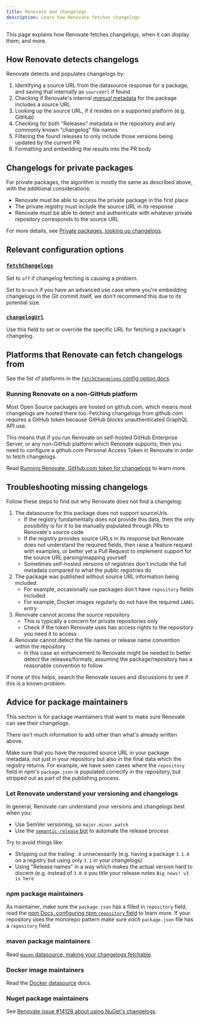 ```yaml
---
title: Renovate and changelogs
description: Learn how Renovate fetches changelogs
---
```


This page explains how Renovate fetches changelogs, when it can display them, and more.

## How Renovate detects changelogs

Renovate detects and populates changelogs by:

1. Identifying a source URL from the datasource response for a package, and saving that internally as `sourceUrl` if found
1. Checking if Renovate's internal [_manual_ metadata](https://github.com/renovatebot/renovate/blob/main/lib/modules/datasource/metadata-manual.ts) for the package includes a source URL
1. Looking up the source URL, if it resides on a supported platform (e.g. GitHub)
1. Checking for both "Releases" metadata in the repository and any commonly known "changelog" file names
1. Filtering the found releases to only include those versions being updated by the current PR
1. Formatting and embedding the results into the PR body

## Changelogs for private packages

For private packages, the algorithm is mostly the same as described above, with the additional considerations:

- Renovate must be able to access the private package in the first place
- The private registry must include the source URL in its response
- Renovate must be able to detect and authenticate with whatever private repository corresponds to the source URL

For more details, see [Private packages, looking up changelogs](../getting-started/private-packages.md#looking-up-changelogs).

## Relevant configuration options

### [`fetchChangelogs`](../configuration-options.md#fetchchangelogs)

Set to `off` if changelog fetching is causing a problem.

Set to `branch` if you have an advanced use case where you're embedding changelogs in the Git commit itself, we don't recommend this due to its potential size.

### [`changelogUrl`](../configuration-options.md#changelogurl)

Use this field to set or override the specific URL for fetching a package's changelog.

## Platforms that Renovate can fetch changelogs from

See the list of platforms in the [`fetchChangelogs` config option docs](../configuration-options.md#fetchchangelogs).

### Running Renovate on a non-GitHub platform

Most Open Source packages are hosted on github.com, which means most changelogs are hosted there too.
Fetching changelogs from github.com requires a GitHub token because GitHub blocks unauthenticated GraphQL API use.

This means that if you run Renovate on self-hosted GitHub Enterprise Server, or any non-GitHub platform which Renovate supports, then you need to configure a github.com Personal Access Token in Renovate in order to fetch changelogs.

Read [Running Renovate, GitHub.com token for changelogs](../getting-started/running.md#githubcom-token-for-changelogs) to learn more.

## Troubleshooting missing changelogs

Follow these steps to find out why Renovate does not find a changelog:

1. The datasource for this package does not support sourceUrls.
   - If the registry fundamentally does not provide this data, then the only possibility is for it to be manually populated through PRs to Renovate's source code
   - If the registry provides source URLs in its response but Renovate does not understand the required fields, then raise a feature request with examples, or better yet a Pull Request to implement support for the source URL parsing/mapping yourself
   - Sometimes self-hosted versions of registries don't include the full metadata compared to what the public registries do
1. The package was published without source URL information being included.
   - For example, occasionally `npm` packages don't have `repository` fields included
   - For example, Docker images regularly do not have the required `LABEL` entry
1. Renovate cannot access the source repository
   - This is typically a concern for private repositories only
   - Check if the token Renovate uses has access rights to the repository you need it to access
1. Renovate cannot detect the file names or release name convention within the repository
   - In this case an enhancement to Renovate might be needed to better detect the releases/formats, assuming the package/repository has a reasonable convention to follow

If none of this helps, search the Renovate issues and discussions to see if this is a known problem.

## Advice for package maintainers

This section is for package maintainers that want to make sure Renovate can see their changelogs.

There isn't much information to add other than what's already written above.

Make sure that you have the required source URL in your package metadata, not just in your repository but also in the final data which the registry returns.
For example, we have seen cases where the `repository` field in npm's `package.json` is populated correctly in the repository, but stripped out as part of the publishing process.

### Let Renovate understand your versioning and changelogs

In general, Renovate can understand your versions and changelogs best when you:

- Use SemVer versioning, so `major.minor.patch`
- Use the [`semantic-release` bot](https://github.com/semantic-release/semantic-release) to automate the release process

Try to avoid things like:

- Stripping out the trailing `.0` unnecessarily (e.g. having a package `3.1.0` on a registry but using only `3.1` in your changelogs)
- Using "Release names" in a way which makes the actual version hard to discern (e.g. instead of `3.0.0` you title your release notes `Big news! v3 is here`

### npm package maintainers

As maintainer, make sure the `package.json` has a filled in `repository` field, read the [npm Docs, configuring npm `repository` field](https://docs.npmjs.com/cli/v10/configuring-npm/package-json#repository) to learn more.
If your repository uses the monorepo pattern make sure _each_ `package.json` file has a `repository` field.

### maven package maintainers

Read [`maven` datasource, making your changelogs fetchable](../modules/datasource/maven/index.md#making-your-changelogs-fetchable).

### Docker image maintainers

Read the [Docker datasource](../modules/datasource/docker/index.md) docs.

### Nuget package maintainers

See [Renovate issue #14128 about using NuGet's changelogs](https://github.com/renovatebot/renovate/issues/14128).
